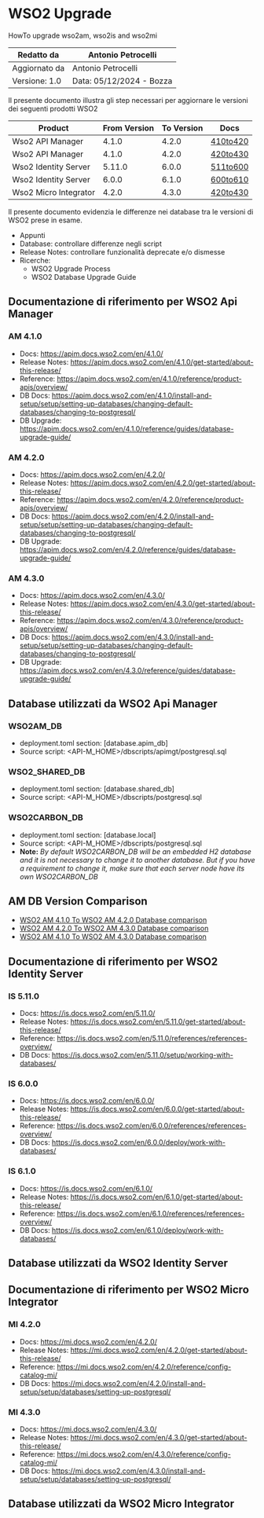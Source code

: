 # WSO2 Upgrade
HowTo upgrade wso2am, wso2is and wso2mi

|Redatto da    |Antonio Petrocelli                   |
|--------------|-------------------------------------|
|Aggiornato da |Antonio Petrocelli                   |
|Versione: 1.0 |Data: 05/12/2024 - Bozza             |

Il presente documento illustra gli step necessari per aggiornare le versioni dei seguenti prodotti WSO2

|Product                |From Version   |To Version |Docs                      |
|-----------------------|---------------|-----------|---------------------------
|Wso2 API Manager       |4.1.0          |4.2.0      |[410to420](/am/410to420/) |
|Wso2 API Manager       |4.1.0          |4.2.0      |[420to430](/am/420to430/) |
|Wso2 Identity Server   |5.11.0         |6.0.0      |[511to600](/is/511to600/) |
|Wso2 Identity Server   |6.0.0          |6.1.0      |[600to610](/is/600to610/) |
|Wso2 Micro Integrator  |4.2.0          |4.3.0      |[420to430](/mi/420to430/) |

Il presente documento evidenzia le differenze nei database tra le versioni di WSO2 prese in esame.

* Appunti
* Database: controllare differenze negli script
* Release Notes: controllare funzionalità deprecate e/o dismesse
* Ricerche:
    * WSO2 Upgrade Process
    * WSO2 Database Upgrade Guide

## Documentazione di riferimento per WSO2 Api Manager

### AM 4.1.0
* Docs: https://apim.docs.wso2.com/en/4.1.0/
* Release Notes: https://apim.docs.wso2.com/en/4.1.0/get-started/about-this-release/
* Reference: https://apim.docs.wso2.com/en/4.1.0/reference/product-apis/overview/
* DB Docs: https://apim.docs.wso2.com/en/4.1.0/install-and-setup/setup/setting-up-databases/changing-default-databases/changing-to-postgresql/
* DB Upgrade: https://apim.docs.wso2.com/en/4.1.0/reference/guides/database-upgrade-guide/

### AM 4.2.0
* Docs: https://apim.docs.wso2.com/en/4.2.0/
* Release Notes: https://apim.docs.wso2.com/en/4.2.0/get-started/about-this-release/
* Reference: https://apim.docs.wso2.com/en/4.2.0/reference/product-apis/overview/
* DB Docs: https://apim.docs.wso2.com/en/4.2.0/install-and-setup/setup/setting-up-databases/changing-default-databases/changing-to-postgresql/
* DB Upgrade: https://apim.docs.wso2.com/en/4.2.0/reference/guides/database-upgrade-guide/

### AM 4.3.0
* Docs: https://apim.docs.wso2.com/en/4.3.0/
* Release Notes: https://apim.docs.wso2.com/en/4.3.0/get-started/about-this-release/
* Reference: https://apim.docs.wso2.com/en/4.3.0/reference/product-apis/overview/
* DB Docs: https://apim.docs.wso2.com/en/4.3.0/install-and-setup/setup/setting-up-databases/changing-default-databases/changing-to-postgresql/
* DB Upgrade: https://apim.docs.wso2.com/en/4.3.0/reference/guides/database-upgrade-guide/

## Database utilizzati da WSO2 Api Manager

### WSO2AM_DB
* deployment.toml section: [database.apim_db]
* Source script: <API-M_HOME>/dbscripts/apimgt/postgresql.sql

### WSO2_SHARED_DB
* deployment.toml section: [database.shared_db]
* Source script: <API-M_HOME>/dbscripts/postgresql.sql

### WSO2CARBON_DB
* deployment.toml section: [database.local]
* Source script: <API-M_HOME>/dbscripts/postgresql.sql
* **Note:** *By default WSO2CARBON_DB will be an embedded H2 database and it is not necessary to change it to another database. But if you have a requirement to change it, make sure that each server node have its own WSO2CARBON_DB*
		
## AM DB Version Comparison
* <a href="410to420.html" target="_blank">WSO2 AM 4.1.0 To WSO2 AM 4.2.0 Database comparison</a>
* <a href="420to430.html" target="_blank">WSO2 AM 4.2.0 To WSO2 AM 4.3.0 Database comparison</a>
* <a href="410to430.html" target="_blank">WSO2 AM 4.1.0 To WSO2 AM 4.3.0 Database comparison</a>

## Documentazione di riferimento per WSO2 Identity Server

### IS 5.11.0
* Docs: https://is.docs.wso2.com/en/5.11.0/
* Release Notes: https://is.docs.wso2.com/en/5.11.0/get-started/about-this-release/
* Reference: https://is.docs.wso2.com/en/5.11.0/references/references-overview/
* DB Docs: https://is.docs.wso2.com/en/5.11.0/setup/working-with-databases/

### IS 6.0.0
* Docs: https://is.docs.wso2.com/en/6.0.0/
* Release Notes: https://is.docs.wso2.com/en/6.0.0/get-started/about-this-release/
* Reference: https://is.docs.wso2.com/en/6.0.0/references/references-overview/
* DB Docs: https://is.docs.wso2.com/en/6.0.0/deploy/work-with-databases/

### IS 6.1.0
* Docs: https://is.docs.wso2.com/en/6.1.0/
* Release Notes: https://is.docs.wso2.com/en/6.1.0/get-started/about-this-release/
* Reference: https://is.docs.wso2.com/en/6.1.0/references/references-overview/
* DB Docs: https://is.docs.wso2.com/en/6.1.0/deploy/work-with-databases/

## Database utilizzati da WSO2 Identity Server

## Documentazione di riferimento per WSO2 Micro Integrator

### MI 4.2.0
* Docs: https://mi.docs.wso2.com/en/4.2.0/
* Release Notes: https://mi.docs.wso2.com/en/4.2.0/get-started/about-this-release/
* Reference: https://mi.docs.wso2.com/en/4.2.0/reference/config-catalog-mi/
* DB Docs: https://mi.docs.wso2.com/en/4.2.0/install-and-setup/setup/databases/setting-up-postgresql/
	
### MI 4.3.0
* Docs: https://mi.docs.wso2.com/en/4.3.0/
* Release Notes: https://mi.docs.wso2.com/en/4.3.0/get-started/about-this-release/
* Reference: https://mi.docs.wso2.com/en/4.3.0/reference/config-catalog-mi/
* DB Docs: https://mi.docs.wso2.com/en/4.3.0/install-and-setup/setup/databases/setting-up-postgresql/

## Database utilizzati da WSO2 Micro Integrator